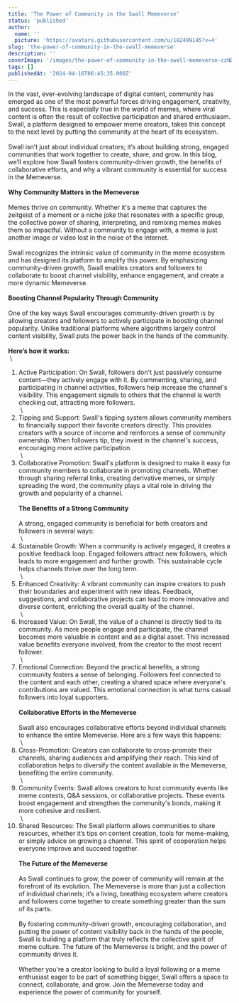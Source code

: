 ```yaml
---
title: 'The Power of Community in the Swall Memeverse'
status: 'published'
author:
  name: ''
  picture: 'https://avatars.githubusercontent.com/u/182499145?v=4'
slug: 'the-power-of-community-in-the-swall-memeverse'
description: ''
coverImage: '/images/the-power-of-community-in-the-swall-memeverse-czND.png'
tags: []
publishedAt: '2024-04-16T06:45:35.000Z'
---
```


In the vast, ever-evolving landscape of digital content, community has emerged as one of the most powerful forces driving engagement, creativity, and success. This is especially true in the world of memes, where viral content is often the result of collective participation and shared enthusiasm. Swall, a platform designed to empower meme creators, takes this concept to the next level by putting the community at the heart of its ecosystem.\
 \
Swall isn’t just about individual creators; it’s about building strong, engaged communities that work together to create, share, and grow. In this blog, we’ll explore how Swall fosters community-driven growth, the benefits of collaborative efforts, and why a vibrant community is essential for success in the Memeverse.\
 \
**Why Community Matters in the Memeverse**\
 \
Memes thrive on community. Whether it's a meme that captures the zeitgeist of a moment or a niche joke that resonates with a specific group, the collective power of sharing, interpreting, and remixing memes makes them so impactful. Without a community to engage with, a meme is just another image or video lost in the noise of the Internet.\
 \
Swall recognizes the intrinsic value of community in the meme ecosystem and has designed its platform to amplify this power. By emphasizing community-driven growth, Swall enables creators and followers to collaborate to boost channel visibility, enhance engagement, and create a more dynamic Memeverse.\
 \
**Boosting Channel Popularity Through Community**\
 \
One of the key ways Swall encourages community-driven growth is by allowing creators and followers to actively participate in boosting channel popularity. Unlike traditional platforms where algorithms largely control content visibility, Swall puts the power back in the hands of the community.\
 \
**Here’s how it works:**\
 \\

 1. Active Participation: On Swall, followers don't just passively consume content—they actively engage with it. By commenting, sharing, and participating in channel activities, followers help increase the channel's visibility. This engagement signals to others that the channel is worth checking out, attracting more followers.\
     \\
 2. Tipping and Support: Swall's tipping system allows community members to financially support their favorite creators directly. This provides creators with a source of income and reinforces a sense of community ownership. When followers tip, they invest in the channel's success, encouraging more active participation.\
     \\
 3. Collaborative Promotion: Swall's platform is designed to make it easy for community members to collaborate in promoting channels. Whether through sharing referral links, creating derivative memes, or simply spreading the word, the community plays a vital role in driving the growth and popularity of a channel.\
    \
    **The Benefits of a Strong Community**\
     \
    A strong, engaged community is beneficial for both creators and followers in several ways:\
     \\
 4. Sustainable Growth: When a community is actively engaged, it creates a positive feedback loop. Engaged followers attract new followers, which leads to more engagement and further growth. This sustainable cycle helps channels thrive over the long term.\
     \\
 5. Enhanced Creativity: A vibrant community can inspire creators to push their boundaries and experiment with new ideas. Feedback, suggestions, and collaborative projects can lead to more innovative and diverse content, enriching the overall quality of the channel.\
     \\
 6. Increased Value: On Swall, the value of a channel is directly tied to its community. As more people engage and participate, the channel becomes more valuable in content and as a digital asset. This increased value benefits everyone involved, from the creator to the most recent follower.\
     \\
 7. Emotional Connection: Beyond the practical benefits, a strong community fosters a sense of belonging. Followers feel connected to the content and each other, creating a shared space where everyone's contributions are valued. This emotional connection is what turns casual followers into loyal supporters.\
     \
    **Collaborative Efforts in the Memeverse**\
     \
    Swall also encourages collaborative efforts beyond individual channels to enhance the entire Memeverse. Here are a few ways this happens:\
     \\
 8. Cross-Promotion: Creators can collaborate to cross-promote their channels, sharing audiences and amplifying their reach. This kind of collaboration helps to diversify the content available in the Memeverse, benefiting the entire community.\
     \\
 9. Community Events: Swall allows creators to host community events like meme contests, Q&A sessions, or collaborative projects. These events boost engagement and strengthen the community's bonds, making it more cohesive and resilient.\
     \\
10. Shared Resources: The Swall platform allows communities to share resources, whether it’s tips on content creation, tools for meme-making, or simply advice on growing a channel. This spirit of cooperation helps everyone improve and succeed together.\
     \
    **The Future of the Memeverse**\
     \
    As Swall continues to grow, the power of community will remain at the forefront of its evolution. The Memeverse is more than just a collection of individual channels; it’s a living, breathing ecosystem where creators and followers come together to create something greater than the sum of its parts.\
     \
    By fostering community-driven growth, encouraging collaboration, and putting the power of content visibility back in the hands of the people, Swall is building a platform that truly reflects the collective spirit of meme culture. The future of the Memeverse is bright, and the power of community drives it.\
     \
    Whether you're a creator looking to build a loyal following or a meme enthusiast eager to be part of something bigger, Swall offers a space to connect, collaborate, and grow. Join the Memeverse today and experience the power of community for yourself.